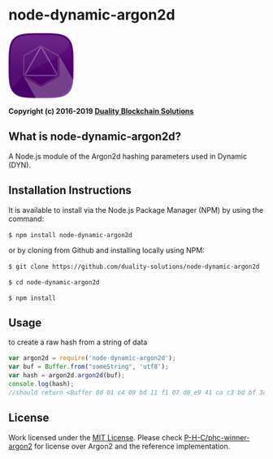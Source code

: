 # **node-dynamic-argon2d**

![DYN logo](https://github.com/duality-solutions/Dynamic/blob/master/src/qt/res/icons/drk/about.png)

**Copyright (c) 2016-2019 [Duality Blockchain Solutions](https://duality.solutions/)**

What is node-dynamic-argon2d?
-----------------------------
A Node.js module of the Argon2d hashing parameters used in Dynamic (DYN).


Installation Instructions
-------------------------

It is available to install via the Node.js Package Manager (NPM) by using the command:

```$ npm install node-dynamic-argon2d```

or by cloning from Github and installing locally using NPM:

```$ git clone https://github.com/duality-solutions/node-dynamic-argon2d```

```$ cd node-dynamic-argon2d```

```$ npm install```


Usage
-----
to create a raw hash from a string of data 
```js
var argon2d = require('node-dynamic-argon2d');
var buf = Buffer.from("someString", 'utf8');
var hash = argon2d.argon2d(buf);
console.log(hash);
//should return <Buffer 0d 01 c4 09 bd 11 f1 07 d0 e9 41 ca c3 bd bf 3e ed 02 0f 9e ca d2 2b 8a 8f a0 eb 3a e2 2c b1 e0>
```

License
-------
Work licensed under the [MIT License](LICENSE). Please check
[P-H-C/phc-winner-argon2](https://github.com/P-H-C/phc-winner-argon2) for
license over Argon2 and the reference implementation.
